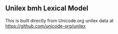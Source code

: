 Unilex bmh Lexical Model
----------------------

This is built directly from Unicode.org unilex data at
https://github.com/unicode-org/unilex
